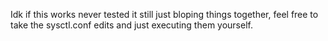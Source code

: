 Idk if this works never tested it still just bloping things together, feel free to take the sysctl.conf edits and just executing them yourself.
